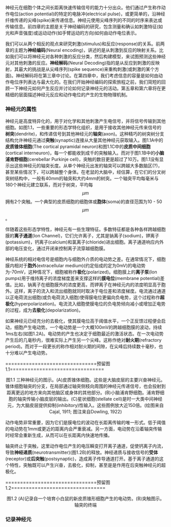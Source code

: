 神经元在细胞个体之间长距离快速传输信号的能力十分出众。他们通过产生称作动作电位(action potential)的特定的电脉冲(electrical pulse)，或更简单的，沿神经纤维传递的尖峰(spike)来传递信息。神经元使用尖峰序列的不同的时序来表达或传输信息。前四章的主题是关于神经编码的研究，包含测量和确认如刺激特征(如光和声音强度)或运动动作(如手臂运动的方向)如何由动作电位表示。

我们可以从两个相反的观点来研究刺激(stimulus)和反应(response)的关系。前两章的主题为**神经编码**(Neural encoding)，讲述的是从刺激到反应的映射关系。比如我们可以将神经元对各种刺激的反应分类，然后构建模型，来试图预测这些神经元对其他刺激的反应。**神经解码**(Neural Decoding)指的是从反应到刺激的反映射，其最大的挑战是从尖峰序列(spike sequence)来重构刺激(或刺激的某个方面)。神经解码将在第三章中讨论。在第四章中，我们考虑信息的容量是如何由动作电位序列表达与最大化的。在我们开始神经编码的探索旅程之前，我们简短的回顾一下神经元如何产生反应并讨论如何记录神经元的活动。第五章和第六章将在更精细的层面描述神经元反应和动作电位的产生的生物物理机制。

### 神经元的属性

神经元是高度特异化的，用于对化学和其他刺激产生电信号，并将信号传输到其他细胞。如图1.1，一些重要的形态学特化组织，是用于接收其他神经元传来信号的**树突**(dendrite)，和传递信号到其他神经元的**轴突**(axon)。这种精巧的树突树分支结构允许神经元通过**突触**(synaptic)连接从大量其他神经元获取输入。图1.1A中的**皮质锥体细胞**(The cortical pyramidal neuron)和图1.1C中的**皮质中间细胞**(cortical interneuron)，每一个都能收到成千的突触输入。而对于图1.1B中的**小脑浦肯野细胞**(cerebellar Purkinje cell)，突触的数目更是超过了10万。图1.1没有显示出这些神经元的轴突长度。从单个神经元出发的轴突可以跨越大多数脑区(?)，甚至某些情况下，可以跨越整个身体。在老鼠的大脑中，经估算，在它们的分叉树突树结构中，一般有40mm的轴突和大约4mm的树突。一个轴突平均每毫米与180个神经元建立联系，而对于树突，平均每$$\mu m$$拥有2个突触。一个典型的皮质细胞的细胞体或**胞体**(soma)的直径范围为10 - 50 $$\mu m$$。

伴随着这些形态学特性，神经元有一些生理特征。多数特征都是各种各样跨越细胞膜的**离子通道**(Ion Channel)，它们允许离子，尤其是钠离子(sodium)，钾离子(potassium)，钙离子(calcium)和氯离子(chloride)进出细胞。离子通道响应内外部的电压变化，通过开闭来控制离子流穿越细胞膜。

神经系统的相对电信号是细胞内与细胞外介质的电动势之差。在通常情况下，细胞膜内相对于**胞外**(extracellular medium)(约定俗成的定为0mV)的电动势为-70mV，这种情况下，细胞被称作**极化**(polarized)。细胞膜上的**离子泵**(Ion pumps)用于维持离子的浓度梯度差来支撑这样的**膜电位**(membrane potential)差值。比如，钠离子在细胞膜外的浓度更高，而钾离子在神经元内的浓度明显高于胞外。这样，离子的流入和流出细胞就同时取决于电位差和浓度梯度。电流通过通道以正电荷流出细胞(或负电荷流入细胞)使得膜电位更偏向负电势，这个过程称作**超极化**(hyperpolarization)。电流流入细胞使膜电位的负电势倾向减小或增加正电势的过程，成为**去极化**(depolarization)。

如果神经元已经充分的去极化，使其膜电位高于阈值水平，一个正反馈过程便会启动，细胞产生电动势。一个电动势是一个大概100mV的跨越细胞膜的波动，持续1ms左右(如图1.2A)。电动势的产生也决定于细胞最近的激活状态。在一次电动势产生后的几毫秒内，很难实际上产生另一个尖峰。这称作绝对**耐火期**(refractory period)。而对于一段更长的称作相对耐火期的间隙，在尖峰后持续数十毫秒，也十分难以产生电动势。

===============================预留图1.1================================

<center>图1.1 三种神经元的图示。(A)皮质锥体细胞。这些是大脑皮层的主要兴奋神经元。锥体细胞轴突的分支，在局部通过轴突侧枝向周围的神经元传递信号，也会投射到距离更远的地方来向其他脑区或身体的其他部分。(B)小脑浦肯野细胞。浦肯野细胞的轴突传输小脑皮层的输出。(C)星状细胞(stellate cell)是时一大类中间神经元，为大脑皮层提供抑制(inhibitory)性输入。这些图例放大近150倍。(绘图来自Cajal, 1911; 图注来自Dowling, 1922)</center>

动作电势非常重要，因为它们是膜电位的波动在长距离传输的唯一形式。低于阈值的电动势在1mm或更近的距离内会严重衰减。另一方面，电动势在沿着轴突传输时经常会重新生成，从而可以在长距离内快速地传播。

轴突终止于突触，这里动作电位产生的电压瞬变打开离子通道，促使钙离子内流，导致**神经递质**(neurotransmitter)(图1.2B)的释放。神经递质与接收信号的**受体**(receptor)或**后突触**(postsynaptic)，造成离子传导通道打开。基于离子通道的这个特性，突触既可以产生兴奋，去极化，抑制，甚至是是作用在后突触神经元的超极化。

===============================预留图1.2================================

<center>图1.2 (A)记录自一个培育小白鼠的新皮质锥形细胞产生的电动势。(B)突触图示。轴突的终端 </center>



### 记录神经元

